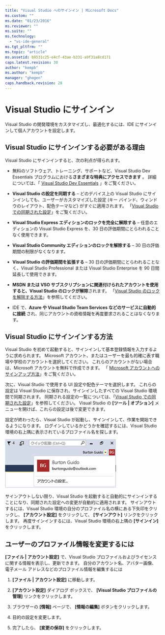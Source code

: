 ```yaml
---
title: "Visual Studio へのサインイン | Microsoft Docs"
ms.custom: ""
ms.date: "01/23/2016"
ms.reviewer: ""
ms.suite: ""
ms.technology: 
  - "vs-ide-general"
ms.tgt_pltfrm: ""
ms.topic: "article"
ms.assetid: b9531c25-e4cf-43ae-b331-a9f31a8cd171
caps.latest.revision: 30
author: "kempb"
ms.author: "kempb"
manager: "ghogen"
caps.handback.revision: 28
---
```

# <a name="sign-in-to-visual-studio"></a>Visual Studio にサインイン
Visual Studio の開発環境をカスタマイズし、最適化するには、IDE にサインインして個人アカウントを設定します。  

## <a name="why-should-i-sign-in-to-visual-studio"></a>Visual Studio にサインインする必要がある理由  
 Visual Studio にサインインすると、次の利点が得られます。  

-   無料のソフトウェア、トレーニング、サポートなど、Visual Studio Dev Essentials プログラムにおける**さまざまな特典にアクセスできます** 。 詳細については、「 [Visual Studio Dev Essentials](http://aka.ms/vsdevhelp) 」をご覧ください。  

-   **Visual Studio の設定を同期する** – どのデバイス上の Visual Studio にサインインしても、ユーザーがカスタマイズした設定 (キー バインド、ウィンドウのレイアウト、配色テーマなど) がすぐに適用されます。 「[Visual Studio での同期された設定](../ide/synchronized-settings-in-visual-studio.md)」をご覧ください。  

-   **Visual Studio Express エディションのロックを完全に解除する** – 任意のエディションの Visual Studio Express を、30 日の評価期間にとらわれることなく使用できます。  

-   **Visual Studio Community エディションのロックを解除する** – 30 日の評価期間の制限がなくなります。  

-   **Visual Studio の評価期間を拡張する** – 30 日の評価期間にとらわれることなく、Visual Studio Professional または Visual Studio Enterprise を 90 日間延長して使用できます。  

-   **MSDN または VSO サブスクリプションに関連付けられたアカウントを使用すると、Visual Studio のロックが解除**されます。 「[Visual Studio のロックを解除する方法](../ide/how-to-unlock-visual-studio.md)」を参照してください。  

-   IDE で、**Azure や Visual Studio Team Services などのサービスに自動的に接続** され、同じアカウントの資格情報を再度要求されることはなくなります。  

## <a name="how-to-sign-in-to-visual-studio"></a>Visual Studio にサインインする方法  
 Visual Studio を初めて起動すると、サインインして基本登録情報を入力するように求められます。 Microsoft アカウント、またはユーザーを最も的確に表す職場や学校のアカウントを選択してください。 これらのアカウントがない場合は、Microsoft アカウントを無料で作成できます。 「 [Microsoft アカウントへのサインアップ方法](http://windows.microsoft.com/en-us/windows-live/sign-up-create-account-how)」をご覧ください。  

 次に、Visual Studio で使用する UI 設定や配色テーマを選択します。 これらの設定は Visual Studio に保存され、サインインしたすべての Visual Studio 環境間で同期されます。 同期される設定の一覧については、「[Visual Studio での同期された設定](../ide/synchronized-settings-in-visual-studio.md)」を参照してください。 Visual Studio の **[ツール &#124; オプション]** メニューを開けば、これらの設定は後で変更できます。  

 設定が終わったら、Visual Studio が起動し、サインインして、作業を開始できるようになります。 ログインしているかどうかを確認するには、Visual Studio 環境の右上隅に表示されているプロファイル名を探します。  

 ![現在ログインしているユーザー](../ide/media/vs2015_username.png "VS2017_UserName")  

 サインアウトしない限り、Visual Studio を起動すると自動的にサインインすることになり、同期された設定への変更が自動的に適用されます。 サインアウトするには、Visual Studio 環境の自分のプロファイル名の横にある下矢印をクリックし、 **[アカウント設定]** をクリックして、 **[サインアウト]** リンクをクリックします。 再度サインインするには、Visual Studio 環境の右上隅の **[サインイン]** をクリックします。  

## <a name="to-change-your-profile-information"></a>ユーザーのプロファイル情報を変更するには  
 **[ファイル &#124; アカウント設定]** で、Visual Studio プロファイルおよびライセンスに関する情報を表示し、更新できます。 自分のアカウント名、アバター画像、電子メール アドレスなどのプロファイル情報を編集するには  

1.  **[ファイル &#124; アカウント設定]** に移動します。  

2.  **[アカウント設定]** ダイアログ ボックスで、 **[Visual Studio プロファイルの管理]** リンクをクリックします。  

3.  ブラウザーの **[情報]** ページで、 **[情報の編集]** ボタンをクリックします。  

4.  目的の設定を変更します。  

5.  完了したら、 **[変更の保存]** をクリックします。



<!--HONumber=Feb17_HO4-->


